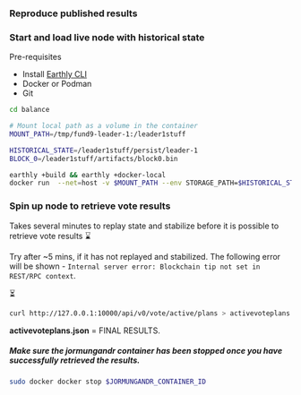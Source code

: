 ### Reproduce published results
### Start and load live node with historical state

Pre-requisites
- Install [Earthly CLI](https://earthly.dev/get-earthly)
- Docker or Podman
- Git

```bash
cd balance

# Mount local path as a volume in the container
MOUNT_PATH=/tmp/fund9-leader-1:/leader1stuff

HISTORICAL_STATE=/leader1stuff/persist/leader-1
BLOCK_0=/leader1stuff/artifacts/block0.bin

earthly +build && earthly +docker-local
docker run  --net=host -v $MOUNT_PATH --env STORAGE_PATH=$HISTORICAL_STATE --env GENESIS_PATH=$BLOCK_0 jormungandr
```

### Spin up node to retrieve vote results

Takes several minutes to replay state and stabilize before it is possible to retrieve vote results ⌛

Try after ~5 mins, if it has not replayed and stabilized. 
The following error will be shown - `Internal server error: Blockchain tip not set in REST/RPC context`.

⏳

```bash
curl http://127.0.0.1:10000/api/v0/vote/active/plans > activevoteplans.json 
```

**activevoteplans.json** = FINAL RESULTS.

##### Make sure the jormungandr container has been stopped once you have successfully retrieved the results. 
```bash
sudo docker docker stop $JORMUNGANDR_CONTAINER_ID
```
